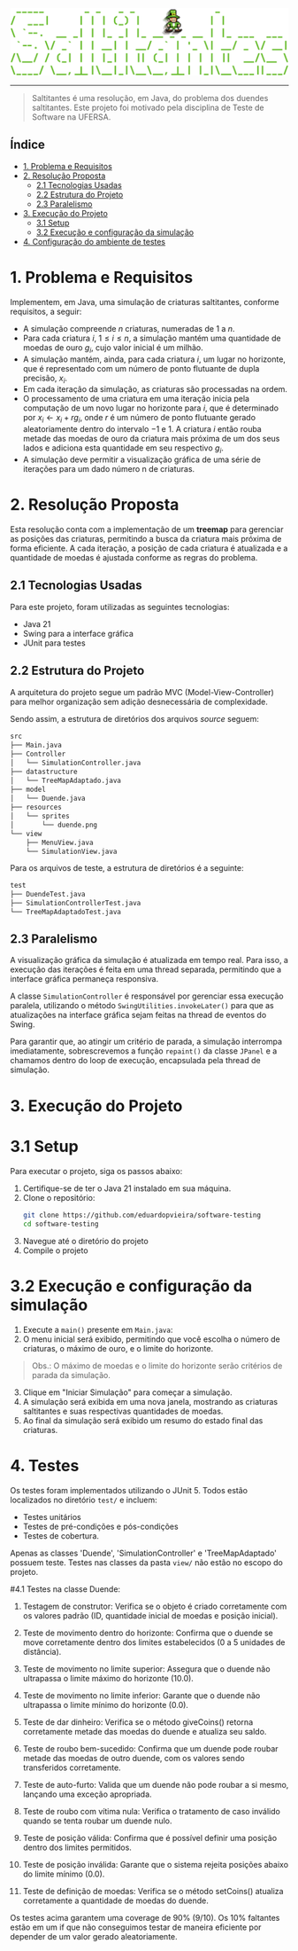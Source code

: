 ![saltitantes.png](saltitantes.png)

----

> Saltitantes é uma resolução, em Java, do problema dos duendes saltitantes. Este projeto foi motivado pela disciplina de Teste de Software na UFERSA.

## Índice
- [1. Problema e Requisitos](#1-problema-e-requisitos)
- [2. Resolução Proposta](#2-resolução-proposta)
  - [2.1 Tecnologias Usadas](#21-tecnologias-usadas)
  - [2.2 Estrutura do Projeto](#22-estrutura-do-projeto)
  - [2.3 Paralelismo](#23-paralelismo)
- [3. Execução do Projeto](#3-execução-do-projeto)
  - [3.1 Setup](#31-setup)
  - [3.2 Execução e configuração da simulação](#32-execução-e-configuração-da-simulação)
- [4. Configuração do ambiente de testes](#4-testes)

# 1. Problema e Requisitos
Implementem, em Java, uma simulação de criaturas saltitantes, conforme requisitos, a seguir:

- A simulação compreende $n$ criaturas, numeradas de $1$ a $n$.
- Para cada criatura $i$, $1 ≤ i ≤ n$, a simulação mantém uma quantidade de moedas de ouro $g_i$, cujo valor inicial é um milhão.
- A simulação mantém, ainda, para cada criatura $i$, um lugar no horizonte, que é representado com um número de ponto flutuante de dupla precisão, $x_i$.
- Em cada iteração da simulação, as criaturas são processadas na ordem.
- O processamento de uma criatura em uma iteração inicia pela computação de um novo lugar no horizonte para $i$, que é determinado por $x_i ← x_i + rg_i$, onde $r$ é um número de ponto flutuante gerado aleatoriamente dentro do intervalo $−1$ e $1$. A criatura $i$ então rouba metade das moedas de ouro da criatura mais próxima de um dos seus lados e adiciona esta quantidade em seu respectivo $g_i$.
- A simulação deve permitir a visualização gráfica de uma série de iterações para um dado número n de criaturas. 


# 2. Resolução Proposta
Esta resolução conta com a implementação de um **treemap** para gerenciar as posições das criaturas, permitindo a busca da criatura mais próxima de forma eficiente. A cada iteração, a posição de cada criatura é atualizada e a quantidade de moedas é ajustada conforme as regras do problema.

## 2.1 Tecnologias Usadas
Para este projeto, foram utilizadas as seguintes tecnologias:
- Java 21
- Swing para a interface gráfica
- JUnit para testes

## 2.2 Estrutura do Projeto
A arquitetura do projeto segue um padrão MVC (Model-View-Controller) para melhor organização sem adição desnecessária de complexidade. 

Sendo assim, a estrutura de diretórios dos arquivos _source_ seguem:
```
src
├── Main.java
├── Controller
│   └── SimulationController.java
├── datastructure
│   └── TreeMapAdaptado.java
├── model
│   └── Duende.java
├── resources
│   └── sprites
│       └── duende.png
└── view
    ├── MenuView.java
    └── SimulationView.java
```

Para os arquivos de teste, a estrutura de diretórios é a seguinte:
```
test
├── DuendeTest.java
├── SimulationControllerTest.java
└── TreeMapAdaptadoTest.java
```

## 2.3 Paralelismo
A visualização gráfica da simulação é atualizada em tempo real. Para isso, a execução das iterações é feita em uma thread separada, permitindo que a interface gráfica permaneça responsiva. 

A classe `SimulationController` é responsável por gerenciar essa execução paralela, utilizando o método `SwingUtilities.invokeLater()` para que as atualizações na interface gráfica sejam feitas na thread de eventos do Swing.

Para garantir que, ao atingir um critério de parada, a simulação interrompa imediatamente, sobrescrevemos a função `repaint()` da classe `JPanel` e a chamamos dentro do loop de execução, encapsulada pela thread de simulação.

# 3. Execução do Projeto

# 3.1 Setup
Para executar o projeto, siga os passos abaixo:
1. Certifique-se de ter o Java 21 instalado em sua máquina.
2. Clone o repositório:
   ```bash
   git clone https://github.com/eduardopvieira/software-testing
   cd software-testing
    ```
3. Navegue até o diretório do projeto
4. Compile o projeto

# 3.2 Execução e configuração da simulação
1. Execute a `main()` presente em `Main.java`:
2. O menu inicial será exibido, permitindo que você escolha o número de criaturas, o máximo de ouro, e o limite do horizonte.
>Obs.: O máximo de moedas e o limite do horizonte serão critérios de parada da simulação.
3. Clique em "Iniciar Simulação" para começar a simulação.
4. A simulação será exibida em uma nova janela, mostrando as criaturas saltitantes e suas respectivas quantidades de moedas.
5. Ao final da simulação será exibido um resumo do estado final das criaturas.


# 4. Testes
Os testes foram implementados utilizando o JUnit 5. Todos estão localizados no diretório `test/` e incluem:
- Testes unitários
- Testes de pré-condições e pós-condições
- Testes de cobertura.

Apenas as classes 'Duende', 'SimulationController' e 'TreeMapAdaptado' possuem teste. Testes nas classes da pasta `view/` não estão no escopo do projeto.

#4.1 Testes na classe Duende:
1. Testagem de construtor: Verifica se o objeto é criado corretamente com os valores padrão (ID, quantidade inicial de moedas e posição inicial).

2. Teste de movimento dentro do horizonte: Confirma que o duende se move corretamente dentro dos limites estabelecidos (0 a 5 unidades de distância).

3.  Teste de movimento no limite superior: Assegura que o duende não ultrapassa o limite máximo do horizonte (10.0).

4.  Teste de movimento no limite inferior: Garante que o duende não ultrapassa o limite mínimo do horizonte (0.0).

5.  Teste de dar dinheiro: Verifica se o método giveCoins() retorna corretamente metade das moedas do duende e atualiza seu saldo.

6.  Teste de roubo bem-sucedido: Confirma que um duende pode roubar metade das moedas de outro duende, com os valores sendo transferidos corretamente.

7.  Teste de auto-furto: Valida que um duende não pode roubar a si mesmo, lançando uma exceção apropriada.

8.  Teste de roubo com vítima nula: Verifica o tratamento de caso inválido quando se tenta roubar um duende nulo.

9.  Teste de posição válida: Confirma que é possível definir uma posição dentro dos limites permitidos.

10. Teste de posição inválida: Garante que o sistema rejeita posições abaixo do limite mínimo (0.0).

11. Teste de definição de moedas: Verifica se o método setCoins() atualiza corretamente a quantidade de moedas do duende.

Os testes acima garantem uma coverage de 90% (9/10). Os 10% faltantes estão em um if que não conseguimos testar de maneira eficiente por depender de um valor gerado aleatoriamente.
